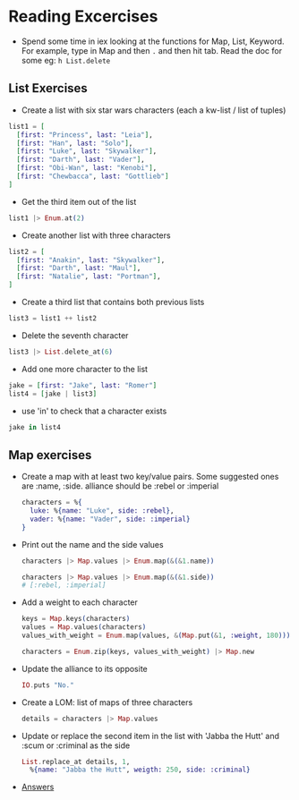 Reading Excercises
==================

* Spend some time in iex looking at the functions for
  Map, List, Keyword. For example, type in Map and then ```.```
  and then hit tab. Read the doc for some eg: ```h List.delete```

List Exercises
--------------

* Create a list with six star wars characters (each a kw-list / list of tuples)

```elixir
list1 = [
  [first: "Princess", last: "Leia"],
  [first: "Han", last: "Solo"],
  [first: "Luke", last: "Skywalker"],
  [first: "Darth", last: "Vader"],
  [first: "Obi-Wan", last: "Kenobi"],
  [first: "Chewbacca", last: "Gottlieb"]
]
```

* Get the third item out of the list

```elixir
list1 |> Enum.at(2)
```

* Create another list with three characters

```elixir
list2 = [
  [first: "Anakin", last: "Skywalker"],
  [first: "Darth", last: "Maul"],
  [first: "Natalie", last: "Portman"],
]
```
* Create a third list that contains both previous lists

```elixir
list3 = list1 ++ list2
```

* Delete the seventh character

```elixir
list3 |> List.delete_at(6)
```

* Add one more character to the list
```elixir
jake = [first: "Jake", last: "Romer"]
list4 = [jake | list3]
```

* use 'in' to check that a character exists

```elixir
jake in list4
```

## Map exercises
* Create a map with at least two key/value pairs.
  Some suggested ones are :name, :side.
  alliance should be :rebel or :imperial

  ```elixir
  characters = %{
    luke: %{name: "Luke", side: :rebel},
    vader: %{name: "Vader", side: :imperial}
  }
  ```

* Print out the name and the side values

  ```elixir
  characters |> Map.values |> Enum.map(&(&1.name))
  ```

  ```elixir
  characters |> Map.values |> Enum.map(&(&1.side))
  # [:rebel, :imperial]
  ```

* Add a weight to each character

  ```elixir
  keys = Map.keys(characters)
  values = Map.values(characters)
  values_with_weight = Enum.map(values, &(Map.put(&1, :weight, 180)))

  characters = Enum.zip(keys, values_with_weight) |> Map.new
  ```

* Update the alliance to its opposite

  ```elixir
  IO.puts "No."
  ```

* Create a LOM: list of maps of three characters

  ```elixir
  details = characters |> Map.values
  ```

* Update or replace the second item in the list  with
  'Jabba the Hutt' and :scum or :criminal as the side

  ```elixir
  List.replace_at details, 1,
    %{name: "Jabba the Hutt", weigth: 250, side: :criminal}
  ```

* [Answers](https://gist.github.com/MonkeyIsNull/8b26a6a05ba0d54b13cf)
